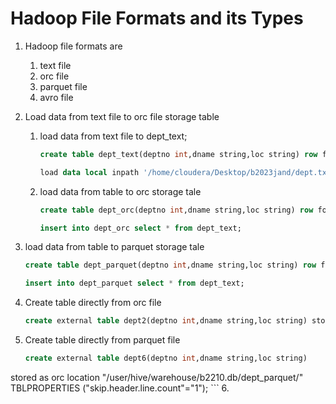 # Hadoop File Formats and its Types

1. Hadoop file formats are
    1. text file
    2. orc file
    3. parquet file
    4. avro file
2. Load data from text file to orc file storage table
    1. load data from text file to dept_text;
        ``` sql
        create table dept_text(deptno int,dname string,loc string) row format delimited fields terminated by ',';
        ```
        ``` sql
        load data local inpath '/home/cloudera/Desktop/b2023jand/dept.txt into table dept_text;

        ```
    2. load data from table to orc storage tale
        ``` sql
        create table dept_orc(deptno int,dname string,loc string) row format delimited fields terminated by ',' stored as orc;
        ```
        ``` sql 
        insert into dept_orc select * from dept_text;
        ```
3.  load data from table to parquet storage tale

    ``` sql
    create table dept_parquet(deptno int,dname string,loc string) row format delimited fields terminated by ',' stored as parquet;
    ```
    ``` sql 
    insert into dept_parquet select * from dept_text;
    ```
4. Create table directly from orc file

    ``` sql
    create external table dept2(deptno int,dname string,loc string) stored as orc location "/user/hive/warehouse/b2210.db/dept_orc/" TBLPROPERTIES ("skip.header.line.count"="1");
    ```
5. Create table directly from parquet file
    ``` sql
    create external table dept6(deptno int,dname string,loc string)
stored as orc
location "/user/hive/warehouse/b2210.db/dept_parquet/"
TBLPROPERTIES ("skip.header.line.count"="1");
    ```
6. 
